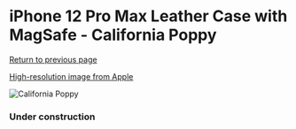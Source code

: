# iPhone 12 Pro Max Leather Case with MagSafe - California Poppy

[Return to previous page](/iphone_12)

[High-resolution image from Apple](https://store.storeimages.cdn-apple.com/8756/as-images.apple.com/is/MHKH3?wid=4500&hei=4500&fmt=png)

<div style="width: 384px"><img src="/everyphone/MHKH3.png" alt="California Poppy"></div>

### Under construction
